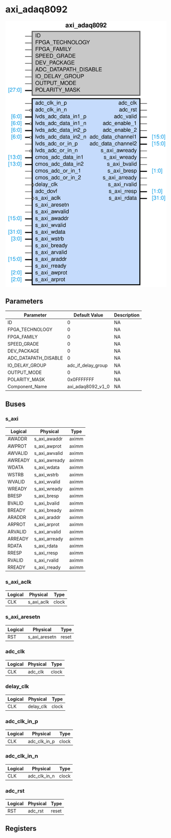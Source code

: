 # axi_adaq8092

<center>

![axi_adaq8092](axi_adaq8092-axi_adaq8092.svg)

</center>

## Parameters

| Parameter | Default Value | Description |
| --------- | ------------- | ----------- |
| ID | 0 | NA |
| FPGA_TECHNOLOGY | 0 | NA |
| FPGA_FAMILY | 0 | NA |
| SPEED_GRADE | 0 | NA |
| DEV_PACKAGE | 0 | NA |
| ADC_DATAPATH_DISABLE | 0 | NA |
| IO_DELAY_GROUP | adc_if_delay_group | NA |
| OUTPUT_MODE | 0 | NA |
| POLARITY_MASK | 0x0FFFFFFF | NA |
| Component_Name | axi_adaq8092_v1_0 | NA |


## Buses


### s_axi
| Logical | Physical | Type |
| ------- | -------- | ---- |
| AWADDR | s_axi_awaddr | aximm |
| AWPROT | s_axi_awprot | aximm |
| AWVALID | s_axi_awvalid | aximm |
| AWREADY | s_axi_awready | aximm |
| WDATA | s_axi_wdata | aximm |
| WSTRB | s_axi_wstrb | aximm |
| WVALID | s_axi_wvalid | aximm |
| WREADY | s_axi_wready | aximm |
| BRESP | s_axi_bresp | aximm |
| BVALID | s_axi_bvalid | aximm |
| BREADY | s_axi_bready | aximm |
| ARADDR | s_axi_araddr | aximm |
| ARPROT | s_axi_arprot | aximm |
| ARVALID | s_axi_arvalid | aximm |
| ARREADY | s_axi_arready | aximm |
| RDATA | s_axi_rdata | aximm |
| RRESP | s_axi_rresp | aximm |
| RVALID | s_axi_rvalid | aximm |
| RREADY | s_axi_rready | aximm |



### s_axi_aclk
| Logical | Physical | Type |
| ------- | -------- | ---- |
| CLK | s_axi_aclk | clock |



### s_axi_aresetn
| Logical | Physical | Type |
| ------- | -------- | ---- |
| RST | s_axi_aresetn | reset |



### adc_clk
| Logical | Physical | Type |
| ------- | -------- | ---- |
| CLK | adc_clk | clock |



### delay_clk
| Logical | Physical | Type |
| ------- | -------- | ---- |
| CLK | delay_clk | clock |



### adc_clk_in_p
| Logical | Physical | Type |
| ------- | -------- | ---- |
| CLK | adc_clk_in_p | clock |



### adc_clk_in_n
| Logical | Physical | Type |
| ------- | -------- | ---- |
| CLK | adc_clk_in_n | clock |



### adc_rst
| Logical | Physical | Type |
| ------- | -------- | ---- |
| RST | adc_rst | reset |




## Registers